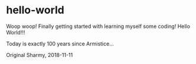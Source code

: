 # hello-world

Woop woop! Finally getting started with learning myself some coding! Hello World!!!

Today is exactly 100 years since Armistice...

Original Sharmy, 2018-11-11
